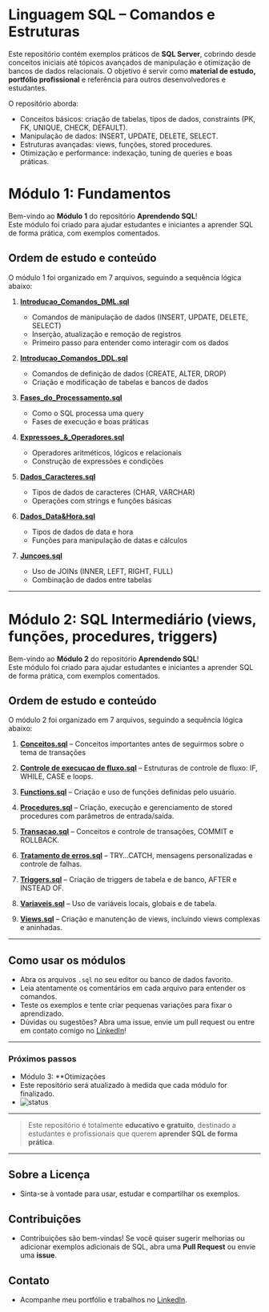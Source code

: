 # Linguagem SQL – Comandos e Estruturas

Este repositório contém exemplos práticos de **SQL Server**, cobrindo desde conceitos iniciais até tópicos avançados de manipulação e otimização de bancos de dados relacionais. O objetivo é servir como **material de estudo, portfólio profissional** e referência para outros desenvolvedores e estudantes.

O repositório aborda:

- Conceitos básicos: criação de tabelas, tipos de dados, constraints (PK, FK, UNIQUE, CHECK, DEFAULT).  
- Manipulação de dados: INSERT, UPDATE, DELETE, SELECT.  
- Estruturas avançadas: views, funções, stored procedures.  
- Otimização e performance: indexação, tuning de queries e boas práticas.

# Módulo 1: Fundamentos

Bem-vindo ao **Módulo 1** do repositório **Aprendendo SQL**!  
Este módulo foi criado para ajudar estudantes e iniciantes a aprender SQL de forma prática, com exemplos comentados.

## Ordem de estudo e conteúdo

O módulo 1 foi organizado em 7 arquivos, seguindo a sequência lógica abaixo:

1. **[Introducao_Comandos_DML.sql](https://github.com/raphaelcinacio/Aprendendo-SQL/blob/main/Modulo%201%20-%20Linguagem_SQL/Introducao_Comandos_DML.sql)**
   - Comandos de manipulação de dados (INSERT, UPDATE, DELETE, SELECT)  
   - Inserção, atualização e remoção de registros  
   - Primeiro passo para entender como interagir com os dados  

2. **[Introducao_Comandos_DDL.sql](https://github.com/raphaelcinacio/Aprendendo-SQL/blob/main/Modulo%201%20-%20Linguagem_SQL/Introducao_Comandos_DDL.sql)** 
   - Comandos de definição de dados (CREATE, ALTER, DROP)  
   - Criação e modificação de tabelas e bancos de dados  

3. **[Fases_do_Processamento.sql](https://github.com/raphaelcinacio/Aprendendo-SQL/blob/main/Modulo%201%20-%20Linguagem_SQL/Fases_do_Processamento.sql)** 
   - Como o SQL processa uma query  
   - Fases de execução e boas práticas  

4. **[Expressoes_&_Operadores.sql](https://github.com/raphaelcinacio/Aprendendo-SQL/blob/main/Modulo%201%20-%20Linguagem_SQL/Expressoes_%26_Operadores.sql)** 
   - Operadores aritméticos, lógicos e relacionais  
   - Construção de expressões e condições  

5. **[Dados_Caracteres.sql](https://github.com/raphaelcinacio/Aprendendo-SQL/blob/main/Modulo%201%20-%20Linguagem_SQL/Dados_Caracteres.sql)**
   - Tipos de dados de caracteres (CHAR, VARCHAR)  
   - Operações com strings e funções básicas  

6. **[Dados_Data&Hora.sql](https://github.com/raphaelcinacio/Aprendendo-SQL/blob/main/Modulo%201%20-%20Linguagem_SQL/Dados_Data%26Hora.sql)**
   - Tipos de dados de data e hora  
   - Funções para manipulação de datas e cálculos  

7. **[Juncoes.sql](https://github.com/raphaelcinacio/Aprendendo-SQL/blob/main/Modulo%201%20-%20Linguagem_SQL/Juncoes.sql)**
   - Uso de JOINs (INNER, LEFT, RIGHT, FULL)  
   - Combinação de dados entre tabelas  

---

# Módulo 2: SQL Intermediário (views, funções, procedures, triggers)

Bem-vindo ao **Módulo 2** do repositório **Aprendendo SQL**!  
Este módulo foi criado para ajudar estudantes e iniciantes a aprender SQL de forma prática, com exemplos comentados.

## Ordem de estudo e conteúdo

O módulo 2 foi organizado em 7 arquivos, seguindo a sequência lógica abaixo:

1. **[Conceitos.sql](https://github.com/raphaelcinacio/Aprendendo-SQL/blob/main/Modulo%202%20-%20Programacao%20Procedural/Conceitos.sql)** 
   – Conceitos importantes antes de seguirmos sobre o tema de transações 

2. **[Controle de execucao de fluxo.sql](https://github.com/raphaelcinacio/Aprendendo-SQL/blob/main/Modulo%202%20-%20Programacao%20Procedural/Controle%20de%20execucao%20de%20fluxo.sql)** 
   – Estruturas de controle de fluxo: IF, WHILE, CASE e loops.  

3. **[Functions.sql](https://github.com/raphaelcinacio/Aprendendo-SQL/blob/main/Modulo%202%20-%20Programacao%20Procedural/Functions.sql)** 
   – Criação e uso de funções definidas pelo usuário.  

4. **[Procedures.sql](https://github.com/raphaelcinacio/Aprendendo-SQL/blob/main/Modulo%202%20-%20Programacao%20Procedural/Procedures.sql)** 
   – Criação, execução e gerenciamento de stored procedures com parâmetros de entrada/saída.  

5. **[Transacao.sql](https://github.com/raphaelcinacio/Aprendendo-SQL/blob/main/Modulo%202%20-%20Programacao%20Procedural/Transacao.sql)** 
   – Conceitos e controle de transações, COMMIT e ROLLBACK.  

6. **[Tratamento de erros.sql](https://github.com/raphaelcinacio/Aprendendo-SQL/blob/main/Modulo%202%20-%20Programacao%20Procedural/Tratamento%20de%20erros.sql)** 
   – TRY…CATCH, mensagens personalizadas e controle de falhas.  

7. **[Triggers.sql](https://github.com/raphaelcinacio/Aprendendo-SQL/blob/main/Modulo%202%20-%20Programacao%20Procedural/Triggers.sql)** 
   – Criação de triggers de tabela e de banco, AFTER e INSTEAD OF.  

8. **[Variaveis.sql](https://github.com/raphaelcinacio/Aprendendo-SQL/blob/main/Modulo%202%20-%20Programacao%20Procedural/Variaveis.sql)** 
   – Uso de variáveis locais, globais e de tabela.  

9. **[Views.sql](https://github.com/raphaelcinacio/Aprendendo-SQL/blob/main/Modulo%202%20-%20Programacao%20Procedural/Views.sql)** 
   – Criação e manutenção de views, incluindo views complexas e aninhadas.  


---

## Como usar os módulos

- Abra os arquivos `.sql` no seu editor ou banco de dados favorito.  
- Leia atentamente os comentários em cada arquivo para entender os comandos.  
- Teste os exemplos e tente criar pequenas variações para fixar o aprendizado.  
- Dúvidas ou sugestões? Abra uma issue, envie um pull request ou entre em contato comigo no [LinkedIn](https://www.linkedin.com/in/raphael-coutinho-791228297)!

---

### Próximos passos

- Módulo 3: **Otimizações 
- Este repositório será atualizado à medida que cada módulo for finalizado.
- ![status](https://img.shields.io/badge/status-em%20progresso-orange)

---

> Este repositório é totalmente **educativo e gratuito**, destinado a estudantes e profissionais que querem **aprender SQL de forma prática**.

---

## Sobre a Licença
- Sinta-se à vontade para usar, estudar e compartilhar os exemplos.

## Contribuições
- Contribuições são bem-vindas!
  Se você quiser sugerir melhorias ou adicionar exemplos adicionais de SQL, abra uma **Pull Request** ou envie uma **issue**.

## Contato
- Acompanhe meu portfólio e trabalhos no [LinkedIn](https://www.linkedin.com/in/raphael-coutinho-791228297).
